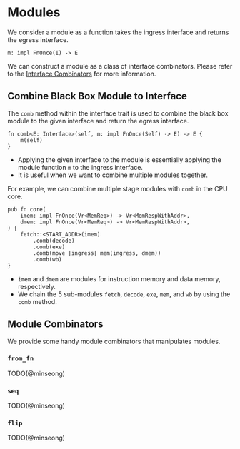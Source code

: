 # Modules

<!-- Modules help structure the design of complex hardware systems, like processors, by breaking them into smaller, manageable, and reusable components. -->

We consider a module as a function takes the ingress interface and returns the egress interface.

```rust,noplayground
m: impl FnOnce(I) -> E
```

We can construct a module as a class of interface combinators. Please refer to the [Interface Combinators](./combinator.md) for more information.

## Combine Black Box Module to Interface

The `comb` method within the interface trait is used to combine the black box module to the given interface and return the egress interface.
```rust,noplayground
fn comb<E: Interface>(self, m: impl FnOnce(Self) -> E) -> E {
    m(self)
}
```

- Applying the given interface to the module is essentially applying the module function `m` to the ingress interface.
- It is useful when we want to combine multiple modules together.

For example, we can combine multiple stage modules with `comb` in the CPU core.

```rust,noplayground
pub fn core(
    imem: impl FnOnce(Vr<MemReq>) -> Vr<MemRespWithAddr>,
    dmem: impl FnOnce(Vr<MemReq>) -> Vr<MemRespWithAddr>,
) {
    fetch::<START_ADDR>(imem)
        .comb(decode)
        .comb(exe)
        .comb(move |ingress| mem(ingress, dmem))
        .comb(wb)
}
```

- `imem` and `dmem` are modules for instruction memory and data memory, respectively.
- We chain the 5 sub-modules `fetch`, `decode`, `exe`, `mem`, and `wb` by using the `comb` method.

## Module Combinators

We provide some handy module combinators that manipulates modules.

### `from_fn`

TODO(@minseong)

### `seq`

TODO(@minseong)

### `flip`

TODO(@minseong)

<!--TODO: should we introduce the following function?-->
<!---->
<!--/// Generate an array of modules.-->
<!--/// TODO: Modify `f` to be `f: impl FnOnce(n: usize) -> T`.-->
<!--#[magic(module::from_fn)]-->
<!--pub fn from_fn<I: Interface, O: Interface, J: Interface, T, const N: usize>(f: T) -> [fn(I, J) -> (O, J); N]-->
<!--where T: FnOnce(I, J) -> (O, J) {-->
<!--    todo!()-->
<!--}-->
<!---->
<!--/// Generate a 1D systolic array from an array of modules.-->
<!--#[magic(module::seq)]-->
<!--pub fn seq<I: Interface, O: Interface, J: Interface, const N: usize>(-->
<!--    ms: [fn(I, J) -> (O, J); N],-->
<!--) -> impl FnOnce([I; N], J) -> ([O; N], J) {-->
<!--    // This should be primitive?-->
<!--    |is, j| todo!()-->
<!--}-->
<!---->
<!--/// Flip module input and output.-->
<!--pub fn flip<I1: Interface, I2: Interface, O1: Interface, O2: Interface, T>(f: T) -> impl FnOnce(I2, I1) -> (O2, O1)-->
<!--where T: FnOnce(I1, I2) -> (O1, O2) {-->
<!--    move |i2, i1| {-->
<!--        let (o1, o2) = f(i1, i2);-->
<!--        (o2, o1)-->
<!--    }-->
<!--}-->
